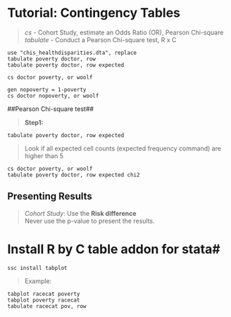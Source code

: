 # Tutorial: Contingency Tables #
> *cs* - Cohort Study, estimate an Odds Ratio (OR), Pearson Chi-square  
> *tabulate* - Conduct a Pearson Chi-square test, R x C  

	use "chis_healthdisparities.dta", replace
	tabulate poverty doctor, row
	tabulate poverty doctor, row expected

	cs doctor poverty, or woolf

	gen nopoverty = 1-poverty
	cs doctor nopoverty, or woolf


##Pearson Chi-square test##
> **Step1:**

	tabulate poverty doctor, row expected

> Look if all expected cell counts (expected frequency command) are higher than 5

	cs doctor poverty, or woolf
	tabulate poverty doctor, row expected chi2

## Presenting Results ##
> *Cohort Study*: Use the **Risk difference**  
> Never use the p-value to present the results.

# Install R by C table addon for stata#

	ssc install tabplot

> Example:

	tabplot racecat poverty
	tabplot poverty racecat
	tabulate racecat pov, row


